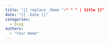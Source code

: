 ```yaml
---
title: "{{ replace .Name "-" " " | title }}"
date: "{{ .Date }}"
categories:
  - blog
authors:
  - "Your Name"
---
```

